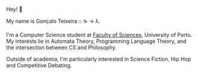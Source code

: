 Hey! 🖖

My name is Gonçalo Teixeira :: ☕ -> λ.

I'm a Computer Science student at [Faculty of Sciences](https://www.up.pt/fcup/en/), University of Porto. My interests lie in Automata Theory, Programming Language Theory, and the intersection between CS and Philosophy.

Outside of academia, I'm particularly interested in Science Fiction, Hip Hop and Competitive Debating.
